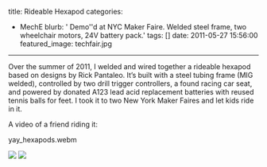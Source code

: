 title: Rideable Hexapod
categories:
  - MechE 
blurb: ' Demo''d at NYC Maker Faire. Welded steel frame, two wheelchair motors, 24V battery pack.'
tags: []
date: 2011-05-27 15:56:00
featured_image: techfair.jpg
---

Over the summer of 2011, I welded and wired together a rideable hexapod based on designs by Rick Pantaleo. It’s built with a steel tubing frame (MIG welded), controlled by two drill trigger controllers, a found racing car seat, and powered by donated A123 lead acid replacement batteries with reused tennis balls for feet. I took it to two New York Maker Faires and let kids ride in it.

A video of a friend riding it:

yay_hexapods.webm

![](maker_faire.jpg)
![](techfair.jpg)

